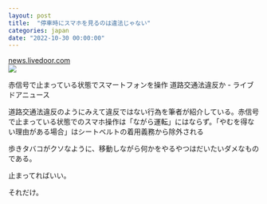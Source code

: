 ```yaml
---
layout: post
title:  "停車時にスマホを見るのは違法じゃない"
categories: japan
date: "2022-10-30 00:00:00"
---
```



<div class="card">
  <a href="https://news.livedoor.com/article/detail/23071730/"></a>
  <div class="card__header">
    <a href="https://news.livedoor.com/article/detail/23071730/">news.livedoor.com</a>
  </div>
  <div class="card__image">
    <img src="https://image.news.livedoor.com/newsimage/stf/4/1/412f2_1568_6f82fb732b211535fea17999b66bb136.jpg">
  </div>
  <div class="card__title">
    <p>赤信号で止まっている状態でスマートフォンを操作 道路交通法違反か - ライブドアニュース</p>
  </div>
  <div class="card__description">
    <p>道路交通法違反のようにみえて違反ではない行為を筆者が紹介している。赤信号で止まっている状態でのスマホ操作は「ながら運転」にはならず。「やむを得ない理由がある場合」はシートベルトの着用義務から除外される</p>
  </div>
</div>


歩きタバコがクソなように、移動しながら何かをやるやつはだいたいダメなものである。

止まってればいい。

それだけ。

